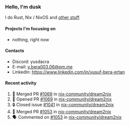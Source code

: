 ### Hello, I'm dusk

I do Rust, Nix / NixOS and [other stuff](https://gaze.systems/).

#### Projects I'm focusing on

- nothing, right now

#### Contacts

- Discord: yusdacra
- E-mail: y.bera003.06@pm.me
- LinkedIn: https://www.linkedin.com/in/yusuf-bera-ertan

#### Recent activity

<!--START_SECTION:activity-->
1. 🎉 Merged PR [#1069](https://github.com/nix-community/dream2nix/pull/1069) in [nix-community/dream2nix](https://github.com/nix-community/dream2nix)
2. 💪 Opened PR [#1069](https://github.com/nix-community/dream2nix/pull/1069) in [nix-community/dream2nix](https://github.com/nix-community/dream2nix)
3. 🔒 Closed issue [#1041](https://github.com/nix-community/dream2nix/issues/1041) in [nix-community/dream2nix](https://github.com/nix-community/dream2nix)
4. 🎉 Merged PR [#1053](https://github.com/nix-community/dream2nix/pull/1053) in [nix-community/dream2nix](https://github.com/nix-community/dream2nix)
5. 🗣 Commented on [#1053](https://github.com/nix-community/dream2nix/pull/1053#issuecomment-2392635009) in [nix-community/dream2nix](https://github.com/nix-community/dream2nix)
<!--END_SECTION:activity-->
